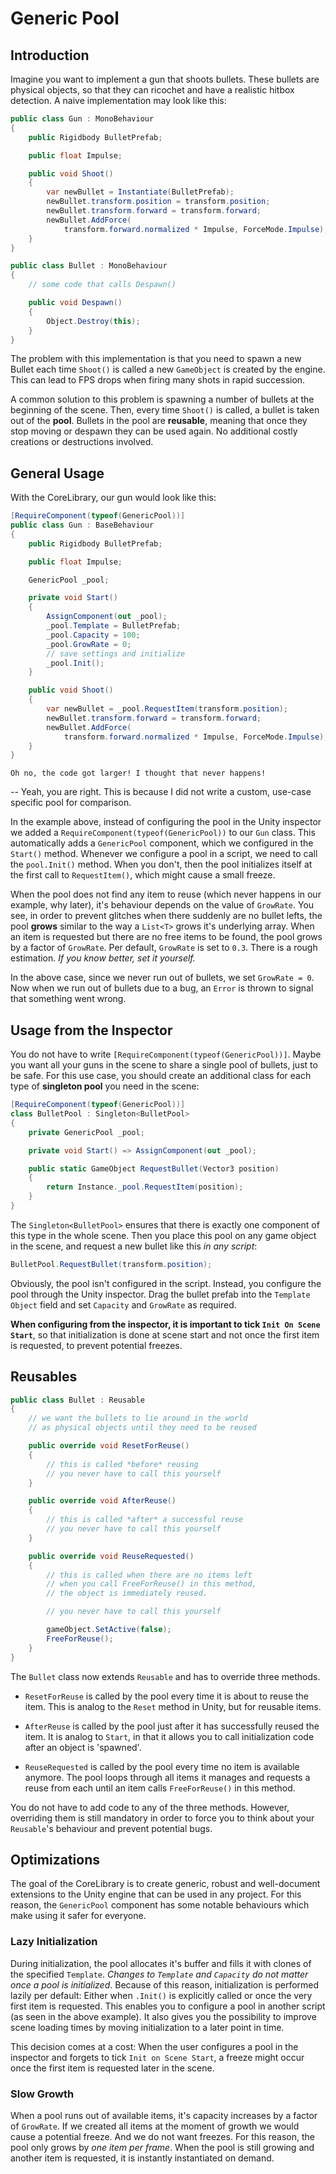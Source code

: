 # Generic Pool

## Introduction

Imagine you want to implement a gun that shoots bullets. These bullets are physical objects, so that they can ricochet and have a realistic hitbox detection. A naive implementation may look like this:

```cs
public class Gun : MonoBehaviour
{
    public Rigidbody BulletPrefab;

    public float Impulse;

    public void Shoot()
    {
        var newBullet = Instantiate(BulletPrefab);
        newBullet.transform.position = transform.position;
        newBullet.transform.forward = transform.forward;
        newBullet.AddForce(
            transform.forward.normalized * Impulse, ForceMode.Impulse);
    }
}

public class Bullet : MonoBehaviour
{
    // some code that calls Despawn()

    public void Despawn()
    {
        Object.Destroy(this);
    }
}
```

The problem with this implementation is that you need to spawn a new Bullet each time `Shoot()` is called a new `GameObject` is created by the engine. This can lead to FPS drops when firing many shots in rapid succession.

A common solution to this problem is spawning a number of bullets at the beginning of the scene. Then, every time `Shoot()` is called, a bullet is taken out of the **pool**. Bullets in the pool are **reusable**, meaning that once they stop moving or despawn they can be used again. No additional costly creations or destructions involved.

## General Usage

With the CoreLibrary, our gun would look like this:

```cs
[RequireComponent(typeof(GenericPool))]
public class Gun : BaseBehaviour
{
    public Rigidbody BulletPrefab;

    public float Impulse;

    GenericPool _pool;

    private void Start()
    {
        AssignComponent(out _pool);
        _pool.Template = BulletPrefab;
        _pool.Capacity = 100;
        _pool.GrowRate = 0;
        // save settings and initialize
        _pool.Init();
    }

    public void Shoot()
    {
        var newBullet = _pool.RequestItem(transform.position);
        newBullet.transform.forward = transform.forward;
        newBullet.AddForce(
            transform.forward.normalized * Impulse, ForceMode.Impulse);
    }
}
```

    Oh no, the code got larger! I thought that never happens!

-- Yeah, you are right. This is because I did not write a custom, use-case specific pool for comparison.

In the example above, instead of configuring the pool in the Unity inspector we added a `RequireComponent(typeof(GenericPool))` to our `Gun` class. This automatically adds a `GenericPool` component, which we configured in the `Start()` method. Whenever we configure a pool in a script, we need to call the `pool.Init()` method. When you don't, then the pool initializes itself at the first call to `RequestItem()`, which might cause a small freeze.

When the pool does not find any item to reuse (which never happens in our example, why later), it's behaviour depends on the value of `GrowRate`. You see, in order to prevent glitches when there suddenly are no bullet lefts, the pool **grows** similar to the way a `List<T>` grows it's underlying array. When an item is requested but there are no free items to be found, the pool grows by a factor of `GrowRate`. Per default, `GrowRate` is set to `0.3`. There is a rough estimation. *If you know better, set it yourself.*

In the above case, since we never run out of bullets, we set `GrowRate = 0`. Now when we run out of bullets due to a bug, an `Error` is thrown to signal that something went wrong.

## Usage from the Inspector

You do not have to write `[RequireComponent(typeof(GenericPool))]`. Maybe you want all your guns in the scene to share a single pool of bullets, just to be safe. For this use case, you should create an additional class for each type of **singleton pool** you need in the scene:

```cs
[RequireComponent(typeof(GenericPool))]
class BulletPool : Singleton<BulletPool>
{
    private GenericPool _pool;

    private void Start() => AssignComponent(out _pool);

    public static GameObject RequestBullet(Vector3 position) 
    {
        return Instance._pool.RequestItem(position);
    }
}
```

The `Singleton<BulletPool>` ensures that there is exactly one component of this type in the whole scene. Then you place this pool on any game object in the scene, and request a new bullet like this *in any script*:

```cs
BulletPool.RequestBullet(transform.position);
```

Obviously, the pool isn't configured in the script. Instead, you configure the pool through the Unity inspector. Drag the bullet prefab into the `Template Object` field and set `Capacity` and `GrowRate` as required.

**When configuring from the inspector, it is important to tick `Init On Scene Start`**, so that initialization is done at scene start and not once the first item is requested, to prevent potential freezes. 

## Reusables

```cs
public class Bullet : Reusable
{
    // we want the bullets to lie around in the world
    // as physical objects until they need to be reused

    public override void ResetForReuse()
    {
        // this is called *before* reusing
        // you never have to call this yourself
    }

    public override void AfterReuse()
    {
        // this is called *after* a successful reuse
        // you never have to call this yourself
    }

    public override void ReuseRequested()
    {
        // this is called when there are no items left
        // when you call FreeForReuse() in this method,
        // the object is immediately reused.

        // you never have to call this yourself

        gameObject.SetActive(false);
        FreeForReuse();
    }
}
```

The `Bullet` class now extends `Reusable` and has to override three methods.

- `ResetForReuse` is called by the pool every time it is about to reuse the item. This is analog to the `Reset` method in Unity, but for reusable items.

- `AfterReuse` is called by the pool just after it has successfully reused the item. It is analog to `Start`, in that it allows you to call initialization code after an object is 'spawned'.

- `ReuseRequested` is called by the pool every time no item is available anymore. The pool loops through all items it manages and requests a reuse from each until an item calls `FreeForReuse()` in this method.

You do not have to add code to any of the three methods. However, overriding them is still mandatory in order to force you to think about your `Reusable`'s behaviour and prevent potential bugs.

## Optimizations

The goal of the CoreLibrary is to create generic, robust and well-document extensions to the Unity engine that can be used in any project. For this reason, the `GenericPool` component has some notable behaviours which make using it safer for everyone.

### Lazy Initialization

During initialization, the pool allocates it's buffer and fills it with clones of the specified `Template`. *Changes to `Template` and `Capacity` do not matter once a pool is initialized*. Because of this reason, initialization is performed lazily per default: Either when `.Init()` is explicitly called or once the very first item is requested. This enables you to configure a pool in another script (as seen in the above example). It also gives you the possibility to improve scene loading times by moving initialization to a later point in time.

This decision comes at a cost: When the user configures a pool in the inspector and forgets to tick `Init on Scene Start`, a freeze might occur once the first item is requested later in the scene.

### Slow Growth

When a pool runs out of available items, it's capacity increases by a factor of `GrowRate`. If we created all items at the moment of growth we would cause a potential freeze. And we do not want freezes. For this reason, the pool only grows by *one item per frame*. When the pool is still growing and another item is requested, it is instantly instantiated on demand.

